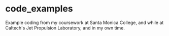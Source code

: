 # code_examples
  Example coding from my coursework at Santa Monica College, and while at Caltech's Jet Propulsion Laboratory, and in my own time.
